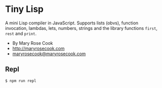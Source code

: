 # Tiny Lisp

A mini Lisp compiler in JavaScript.  Supports lists (obvs), function invocation, lambdas, lets, numbers, strings and the library functions `first`, `rest` and `print`.

* By Mary Rose Cook
* http://maryrosecook.com
* maryrosecook@maryrosecook.com

## Repl

    $ npm run repl
